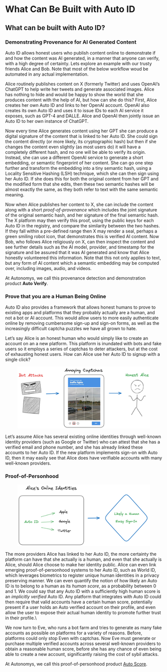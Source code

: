 # What Can Be Built with Auto ID

## What can be built with Auto ID?

### Demonstrating Provenance for AI Generated Content

Auto ID allows honest users who publish content online to demonstrate if and how the content was AI generated, in a manner that anyone can verify, with a high degree of certainty. Lets explore an example with our trusty friends Alice and Bob. Note that most of the below workflow woud be automated in any actual implementation.

Alice routinely publishes content on X (formerly Twitter) and uses OpenAI’s ChatGPT to help write her tweets and generate associated images. Alice has nothing to hide and would be happy to show the world that she produces content with the help of AI, but how can she do this? First, Alice creates her own Auto ID and links to her OpenAI account. OpenAI also creates its own Auto ID and uses it to issue IDs to each AI service it exposes, such as GPT-4 and DALLE. Alice and OpenAI then jointly issue an Auto ID to her own instance of ChatGPT.

Now every time Alice generates content using her GPT she can produce a digital signature of the content that is linked to her Auto ID. She could sign the content directly (or more likely, its cryptographic hash) but then if she changes the content even slightly (as most users do) it will have a completely different hash, and no one will be able to verify its origin. Instead, she can use a different OpenAI service to generate a short embedding, or semantic fingerprint of her content. She can go one step further and transform the embedding into a tiny semantic hash, using a Locality Sensitive Hashing (LSH) technique, which she can then sign using her Auto ID. If she does this for both the original content from her GPT and the modified form that she edits, then these two semantic hashes will be almost exactly the same, as they both refer to text with the same semantic meaning.

Now when Alice publishes her content to X, she can include the content along with a short _proof-of-provenance_ which includes the joint signature of the original semantic hash, and her signature of the final semantic hash. The X platform may then verify this proof, using the public keys for each Auto ID in the registry, and compare the similarity between the two hashes. If they fall within a pre-defined range then X may render a seal, perhaps a green smiling robot icon, that demonstrates this is verified AI content. Now Bob, who follows Alice religiously on X, can then inspect the content and see further details such as the AI model, provider, and timestamp for the signature and be assured that it was AI generated and know that Alice honestly volunteered this information. Note that this not only applies to text, but any form of AI content which a semantic embedding may be computed over, including images, audio, and videos.

At Autonomys, we call this provenance detection and demonstration product **Auto Verify**.

### Prove that you are a Human Being Online

Auto ID also provides a framework that allows honest humans to prove to existing apps and platforms that they probably actually are a human, and not a bot or AI account. This would allow users to more easily authenticate online by removing cumbersome sign-up and sign-on forms, as well as the increasingly difficult captcha puzzles we have all grown to hate.

Let’s say Alice is an honest human who would simply like to create an account on an a new platform. This platform is inundated with bots and fake users so it employs a series of captchas to deter attackers, but at the cost of exhausting honest users. How can Alice use her Auto ID to signup with a single click?&#x20;



<figure><img src="../../.gitbook/assets/image (3).png" alt=""><figcaption></figcaption></figure>

Let’s assume Alice has several existing online identities through well-known identity providers (such as Google or Twitter) who can attest that she has a verified email and phone number, and she has already linked these accounts to her Auto ID. If the new platform implements sign-on with Auto ID, then it may easily see that Alice does have verifiable accounts with many well-known providers.

### Proof-of-Personhood

<figure><img src="../../.gitbook/assets/image (1).png" alt=""><figcaption></figcaption></figure>

The more providers Alice has linked to her Auto ID, the more certainty the platform can have that she actually is a human, and even that she actually is Alice, should Alice choose to make her identity public. Alice can even link emerging proof-of-personhood systems to her Auto ID, such as World ID, which leverages biometrics to register unique human identities in a privacy preserving manner. We can even quantify the notion of how likely an Auto ID is to belong to a human as its _human score_, as a probability between 0 and 1. We could say that any Auto ID with a sufficiently high human score is an _implicitly_ _verified_ Auto ID. Any platform that integrates with Auto ID could then require that valid accounts have a certain human score, potentially present if a user holds an Auto verified account on their profile, and even allow the user to expose their actual human identity to promote further trust in their profile.\


We now turn to Eve, who runs a bot farm and tries to generate as many fake accounts as possible on platforms for a variety of reasons. Before, platforms could only stop Even with captchas. Now Eve must generate or purchase multiple verified accounts across several well-known providers to obtain a reasonable human score, before she has any chance of even being able to create a new account, significantly raising the cost of sybil attacks.

At Autonomys, we call this proof-of-personhood product [Auto Score](../auto-sdk/auto-score.md).
